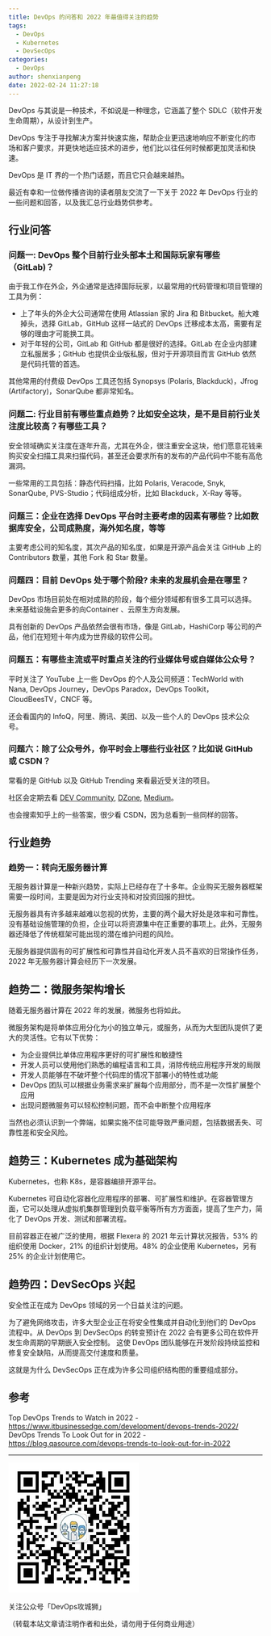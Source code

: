 ```yaml
---
title: DevOps 的问答和 2022 年最值得关注的趋势
tags:
  - DevOps
  - Kubernetes
  - DevSecOps
categories:
  - DevOps
author: shenxianpeng
date: 2022-02-24 11:27:18
---
```


DevOps 与其说是一种技术，不如说是一种理念，它涵盖了整个 SDLC（软件开发生命周期），从设计到生产。

DevOps 专注于寻找解决方案并快速实施，帮助企业更迅速地响应不断变化的市场和客户要求，并更快地适应技术的进步，他们比以往任何时候都更加灵活和快速。

DevOps 是 IT 界的一个热门话题，而且它只会越来越热。

最近有幸和一位做传播咨询的读者朋友交流了一下关于 2022 年 DevOps 行业的一些问题和回答，以及我汇总行业趋势供参考。

## 行业问答

### 问题一: DevOps 整个目前行业头部本土和国际玩家有哪些（GitLab)？

由于我工作在外企，外企通常是选择国际玩家，以最常用的代码管理和项目管理的工具为例：

* 上了年头的外企大公司通常在使用 Atlassian 家的 Jira 和 Bitbucket。船大难掉头，选择 GitLab，GitHub 这样一站式的 DevOps 迁移成本太高，需要有足够的理由才可能换工具。
* 对于年轻的公司，GitLab 和 GitHub 都是很好的选择。GitLab 在企业内部建立私服居多；GitHub 也提供企业版私服，但对于开源项目而言 GitHub 依然是代码托管的首选。

其他常用的付费级 DevOps 工具还包括 Synopsys (Polaris, Blackduck)，Jfrog (Artifactory)，SonarQube 都非常知名。

### 问题二: 行业目前有哪些重点趋势？比如安全这块，是不是目前行业关注度比较高？有哪些工具？

安全领域确实关注度在逐年升高，尤其在外企，很注重安全这块，他们愿意花钱来购买安全扫描工具来扫描代码，甚至还会要求所有的发布的产品代码中不能有高危漏洞。

一些常用的工具包括：静态代码扫描，比如 Polaris, Veracode, Snyk, SonarQube, PVS-Studio；代码组成分析，比如 Blackduck，X-Ray 等等。

### 问题三：企业在选择 DevOps 平台时主要考虑的因素有哪些？比如数据库安全，公司成熟度，海外知名度，等等

主要考虑公司的知名度，其次产品的知名度，如果是开源产品会关注 GitHub 上的 Contributors 数量，其他 Fork 和 Star 数量。

### 问题四：目前 DevOps 处于哪个阶段? 未来的发展机会是在哪里？

<!-- more -->

DevOps 市场目前处在相对成熟的阶段，每个细分领域都有很多工具可以选择。未来基础设施会更多的向Container 、云原生方向发展。

具有创新的 DevOps 产品依然会很有市场，像是 GitLab，HashiCorp 等公司的产品，他们在短短十年内成为世界级的软件公司。

### 问题五：有哪些主流或平时重点关注的行业媒体号或自媒体公众号？

平时关注了 YouTube 上一些 DevOps 的个人及公司频道：TechWorld with Nana, DevOps Journey，DevOps Paradox，DevOps Toolkit，CloudBeesTV，CNCF 等。

还会看国内的 InfoQ，阿里、腾讯、美团、以及一些个人的 DevOps 技术公众号。

### 问题六：除了公众号外，你平时会上哪些行业社区？比如说 GitHub 或 CSDN？

常看的是 GitHub 以及 GitHub Trending 来看最近受关注的项目。

社区会定期去看 [DEV Community](https://dev.to/), [DZone](https://dzone.com/), [Medium](https://medium.com)。

也会搜索知乎上的一些答案，很少看 CSDN，因为总看到一些同样的回答。

## 行业趋势

### 趋势一：转向无服务器计算

无服务器计算是一种新兴趋势，实际上已经存在了十多年。企业购买无服务器框架需要一段时间，主要是因为对行业支持和对投资回报的担忧。

无服务器具有许多越来越难以忽视的优势，主要的两个最大好处是效率和可靠性。没有基础设施管理的负担，企业可以将资源集中在正重要的事项上。此外，无服务器还降低了传统框架可能出现的潜在维护问题的风险。

无服务器提供固有的可扩展性和可靠性并自动化开发人员不喜欢的日常操作任务，2022 年无服务器计算会经历下一次发展。

## 趋势二：微服务架构增长

随着无服务器计算在 2022 年的发展，微服务也将如此。

微服务架构是将单体应用分化为小的独立单元，或服务，从而为大型团队提供了更大的灵活性。它有以下优势：

* 为企业提供比单体应用程序更好的可扩展性和敏捷性
* 开发人员可以使用他们熟悉的编程语言和工具，消除传统应用程序开发的局限
* 开发人员能够在不破坏整个代码库的情况下部署小的特性或功能
* DevOps 团队可以根据业务需求来扩展每个应用部分，而不是一次性扩展整个应用
* 出现问题微服务可以轻松控制问题，而不会中断整个应用程序

当然也必须认识到一个弊端，如果实施不佳可能导致严重问题，包括数据丢失、可靠性差和安全风险。

## 趋势三：Kubernetes 成为基础架构

Kubernetes，也称 K8s，是容器编排开源平台。

Kubernetes 可自动化容器化应用程序的部署、可扩展性和维护。在容器管理方面，它可以处理从虚拟机集群管理到负载平衡等所有方方面面，提高了生产力，简化了 DevOps 开发、测试和部署流程。

目前容器正在被广泛的使用，根据 Flexera 的 2021 年云计算状况报告，53% 的组织使用 Docker，21% 的组织计划使用。48% 的企业使用 Kubernetes，另有 25% 的企业计划使用它。

## 趋势四：DevSecOps 兴起

安全性正在成为 DevOps 领域的另一个日益关注的问题。

为了避免网络攻击，许多大型企业正在将安全性集成并自动化到他们的 DevOps 流程中。从 DevOps 到 DevSecOps 的转变预计在 2022 会有更多公司在软件开发生命周期的早期嵌入安全控制。
这使 DevOps 团队能够在开发阶段持续监控和修复安全缺陷，从而提高交付速度和质量。

这就是为什么 DevSecOps 正在成为许多公司组织结构图的重要组成部分。

## 参考

Top DevOps Trends to Watch in 2022 - https://www.itbusinessedge.com/development/devops-trends-2022/
DevOps Trends To Look Out for in 2022 - https://blog.qasource.com/devops-trends-to-look-out-for-in-2022

---

![ ](https://github.com/shenxianpeng/shenxianpeng.github.io/blob/master/about/index/qrcode.jpg?raw=true)

关注公众号「DevOps攻城狮」

（转载本站文章请注明作者和出处，请勿用于任何商业用途）
